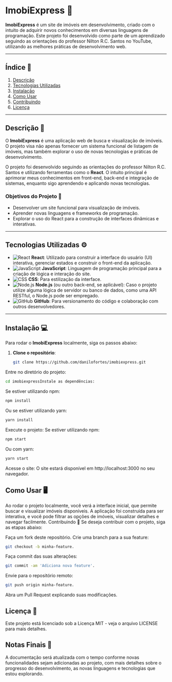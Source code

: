# ImobiExpress 🚀

**ImobiExpress** é um site de imóveis em desenvolvimento, criado com o intuito de adquirir novos conhecimentos em diversas linguagens de programação. Este projeto foi desenvolvido como parte de um aprendizado seguindo as orientações do professor Nilton R.C. Santos no YouTube, utilizando as melhores práticas de desenvolvimento web.

---

## Índice 📑

1. [Descrição](#descrição)
2. [Tecnologias Utilizadas](#tecnologias-utilizadas)
3. [Instalação](#instalacao)
4. [Como Usar](#como-usar)
5. [Contribuindo](#contribuindo)
6. [Licença](#licenca)

---

## Descrição 📝

O **ImobiExpress** é uma aplicação web de busca e visualização de imóveis. O projeto visa não apenas fornecer um sistema funcional de listagem de imóveis, mas também explorar o uso de novas tecnologias e práticas de desenvolvimento.

O projeto foi desenvolvido seguindo as orientações do professor Nilton R.C. Santos e utilizando ferramentas como o **React**. O intuito principal é aprimorar meus conhecimentos em front-end, back-end e integração de sistemas, enquanto sigo aprendendo e aplicando novas tecnologias.

### Objetivos do Projeto 🎯
- Desenvolver um site funcional para visualização de imóveis.
- Aprender novas linguagens e frameworks de programação.
- Explorar o uso do React para a construção de interfaces dinâmicas e interativas.

---

## Tecnologias Utilizadas ⚙️

- ![React](https://upload.wikimedia.org/wikipedia/commons/a/a7/React-icon.svg) **React**: Utilizado para construir a interface do usuário (UI) interativa, gerenciar estados e construir o front-end da aplicação.
- ![JavaScript](https://upload.wikimedia.org/wikipedia/commons/6/63/JavaScript-logo.png) **JavaScript**: Linguagem de programação principal para a criação de lógica e interação do site.
- ![CSS](https://upload.wikimedia.org/wikipedia/commons/6/62/CSS3_logo.svg) **CSS**: Para estilização da interface.
- ![Node.js](https://upload.wikimedia.org/wikipedia/commons/d/d9/Node.js_logo.svg) **Node.js** (ou outro back-end, se aplicável): Caso o projeto utilize alguma lógica de servidor ou banco de dados, como uma API RESTful, o Node.js pode ser empregado.
- ![GitHub](https://upload.wikimedia.org/wikipedia/commons/9/91/Octicons-mark-github.svg) **GitHub**: Para versionamento do código e colaboração com outros desenvolvedores.

---

## Instalação 💻

Para rodar o **ImobiExpress** localmente, siga os passos abaixo:

1. **Clone o repositório**:
   ```bash
   git clone https://github.com/danilofortes/imobiexpress.git
   ```
Entre no diretório do projeto:

  ```bash
  cd imobiexpressInstale as dependências:
  ```
Se estiver utilizando npm:

  ```bash
  npm install
  ```
Ou se estiver utilizando yarn:

  ```bash
  yarn install
  ```
Execute o projeto: Se estiver utilizando npm:

  ```bash
  npm start
  ```
Ou com yarn:

  ```bash
  yarn start
  ```
Acesse o site: O site estará disponível em http://localhost:3000 no seu navegador.

## Como Usar 🖥️
Ao rodar o projeto localmente, você verá a interface inicial, que permite buscar e visualizar imóveis disponíveis.
A aplicação foi construída para ser interativa, e você pode filtrar as opções de imóveis, visualizar detalhes e navegar facilmente.
Contribuindo 🤝
Se deseja contribuir com o projeto, siga as etapas abaixo:

Faça um fork deste repositório.
Crie uma branch para a sua feature: 
  ```bash
  git checkout -b minha-feature.
  ```
Faça commit das suas alterações:
  ```bash
  git commit -am 'Adiciona nova feature'.
  ```
Envie para o repositório remoto:
  ```bash
  git push origin minha-feature.
  ```
Abra um Pull Request explicando suas modificações.

## Licença 📜
Este projeto está licenciado sob a Licença MIT - veja o arquivo LICENSE para mais detalhes.

## Notas Finais 📌
A documentação será atualizada com o tempo conforme novas funcionalidades sejam adicionadas ao projeto, com mais detalhes sobre o progresso do desenvolvimento, as novas linguagens e tecnologias que estou explorando.
